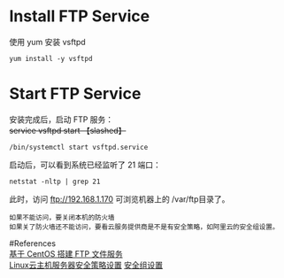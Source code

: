 # Install FTP Service  

使用 yum 安装 vsftpd  
``` 
yum install -y vsftpd
```

# Start FTP Service  
安装完成后，启动 FTP 服务：  
~~service vsftpd start  【slashed】~~  
```
/bin/systemctl start vsftpd.service  
```  
启动后，可以看到系统已经监听了 21 端口：
```  
netstat -nltp | grep 21  
```  
此时，访问 ftp://192.168.1.170 可浏览机器上的 /var/ftp目录了。
  
```
如果不能访问，要关闭本机的防火墙  
如果关了防火墙还不能访问，要看云服务提供商是不是有安全策略，如阿里云的安全组设置。
```






#References  
[基于 CentOS 搭建 FTP 文件服务](https://www.linuxidc.com/Linux/2017-11/148518.htm)  
[Linux云主机服务器安全策略设置](https://help.aliyun.com/knowledge_detail/51062.html)
[安全组设置](https://help.aliyun.com/document_detail/25833.html)
